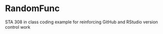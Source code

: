 # RandomFunc
STA 308 in class coding example for reinforcing GitHub and RStudio version control work
